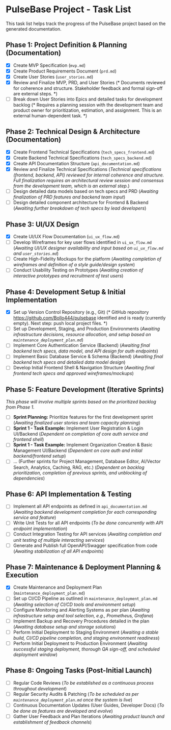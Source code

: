 # PulseBase Project - Task List

This task list helps track the progress of the PulseBase project based on the generated documentation.

## Phase 1: Project Definition & Planning (Documentation)
- [X] Create MVP Specification (`mvp.md`)
- [X] Create Product Requirements Document (`prd.md`)
- [X] Create User Stories (`user_stories.md`)
- [X] Review and Finalize MVP, PRD, and User Stories (* Documents reviewed for coherence and structure. Stakeholder feedback and formal sign-off are external steps. *)
- [ ] Break down User Stories into Epics and detailed tasks for development backlog (* Requires a planning session with the development team and product owner for prioritization, estimation, and assignment. This is an external human-dependent task. *)

## Phase 2: Technical Design & Architecture (Documentation)
- [X] Create Frontend Technical Specifications (`tech_specs_frontend.md`)
- [X] Create Backend Technical Specifications (`tech_specs_backend.md`)
- [X] Create API Documentation Structure (`api_documentation.md`)
- [X] Review and Finalize Technical Specifications (*Technical specifications (frontend, backend, API) reviewed for internal coherence and structure. Full finalization requires an architectural review session and consensus from the development team, which is an external step.*)
- [ ] Design detailed data models based on tech specs and PRD (*Awaiting finalization of PRD features and backend team input*)
- [ ] Design detailed component architecture for Frontend & Backend (*Awaiting further breakdown of tech specs by lead developers*)

## Phase 3: UI/UX Design
- [X] Create UI/UX Flow Documentation (`ui_ux_flow.md`)
- [ ] Develop Wireframes for key user flows identified in `ui_ux_flow.md` (*Awaiting UI/UX designer availability and input based on `ui_ux_flow.md` and `user_stories.md`*)
- [ ] Create High-Fidelity Mockups for the platform (*Awaiting completion of wireframes and definition of a style guide/design system*)
- [ ] Conduct Usability Testing on Prototypes (*Awaiting creation of interactive prototypes and recruitment of test users*)

## Phase 4: Development Setup & Initial Implementation
- [X] Set up Version Control Repository (e.g., Git) (* GitHub repository https://github.com/Bollo444/pulsebase identified and is ready (currently empty). Next step: push local project files. *)
- [ ] Set up Development, Staging, and Production Environments (*Awaiting infrastructure decisions, resource allocation, and setup based on `maintenance_deployment_plan.md`*)
- [ ] Implement Core Authentication Service (Backend) (*Awaiting final backend tech specs, data model, and API design for auth endpoints*)
- [ ] Implement Basic Database Service & Schema (Backend) (*Awaiting final backend tech specs and detailed data model design*)
- [ ] Develop Initial Frontend Shell & Navigation Structure (*Awaiting final frontend tech specs and approved wireframes/mockups*)

## Phase 5: Feature Development (Iterative Sprints)
*This phase will involve multiple sprints based on the prioritized backlog from Phase 1.*
- [ ] **Sprint Planning:** Prioritize features for the first development sprint (*Awaiting finalized user stories and team capacity planning*)
- [ ] **Sprint 1 - Task Example:** Implement User Registration & Login UI/Backend (*Dependent on completion of core auth service and frontend shell*)
- [ ] **Sprint 1 - Task Example:** Implement Organization Creation & Basic Management UI/Backend (*Dependent on core auth and initial backend/frontend setup*)
- [ ] ... (Further sprints for Project Management, Database Editor, AI/Vector Search, Analytics, Caching, RAG, etc.) (*Dependent on backlog prioritization, completion of previous sprints, and unblocking of dependencies*)

## Phase 6: API Implementation & Testing
- [ ] Implement all API endpoints as defined in `api_documentation.md` (*Awaiting backend development completion for each corresponding service and feature*)
- [ ] Write Unit Tests for all API endpoints (*To be done concurrently with API endpoint implementation*)
- [ ] Conduct Integration Testing for API services (*Awaiting completion and unit testing of multiple interacting services*)
- [ ] Generate and Publish full OpenAPI/Swagger specification from code (*Awaiting stabilization of all API endpoints*)

## Phase 7: Maintenance & Deployment Planning & Execution
- [X] Create Maintenance and Deployment Plan (`maintenance_deployment_plan.md`)
- [ ] Set up CI/CD Pipeline as outlined in `maintenance_deployment_plan.md` (*Awaiting selection of CI/CD tools and environment setup*)
- [ ] Configure Monitoring and Alerting Systems as per plan (*Awaiting infrastructure setup and tool selection, e.g., Prometheus, Grafana*)
- [ ] Implement Backup and Recovery Procedures detailed in the plan (*Awaiting database setup and storage solutions*)
- [ ] Perform Initial Deployment to Staging Environment (*Awaiting a stable build, CI/CD pipeline completion, and staging environment readiness*)
- [ ] Perform Initial Deployment to Production Environment (*Awaiting successful staging deployment, thorough QA sign-off, and scheduled deployment window*)

## Phase 8: Ongoing Tasks (Post-Initial Launch)
- [ ] Regular Code Reviews (*To be established as a continuous process throughout development*)
- [ ] Regular Security Audits & Patching (*To be scheduled as per `maintenance_deployment_plan.md` once the system is live*)
- [ ] Continuous Documentation Updates (User Guides, Developer Docs) (*To be done as features are developed and evolve*)
- [ ] Gather User Feedback and Plan Iterations (*Awaiting product launch and establishment of feedback channels*)
